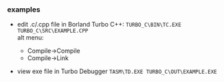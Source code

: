 
### examples

* edit .c/.cpp file in Borland Turbo C++:
`TURBO_C\BIN\TC.EXE TURBO_C\SRC\EXAMPLE.CPP`  
alt menu:
  * Compile->Compile
  * Compile->Link

* view exe file in Turbo Debugger
`TASM\TD.EXE TURBO_C\OUT\EXAMPLE.EXE`

